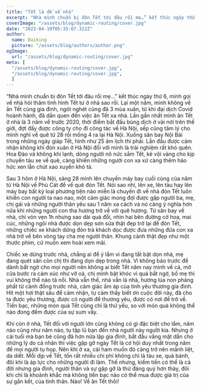 ```yaml
---
title: "Tết là để về nhà"
excerpt: "Nhà mình chuẩn bị đón Tết tới đâu rồi mẹ…” kết thúc ngày thứ 6, mình gọi về nhà hỏi thăm tình hình Tết tư ở nhà sao rồi. Lại một năm, mình không về ăn Tết cùng gia đình, ngót nghét cũng đã 3 mùa xuân, từ khi đại dịch Covid hoành hành, đã dần quen đến việc ăn Tết xa nhà. Lần gần nhất mình ăn Tết ở nhà là 3 năm về trước 2020, thời điểm bắt đầu bùng dịch ở vài nơi trên thế giới, đợt đấy được công ty cho đi công tác về Hà Nội, sếp cũng tâm lý cho mình nghỉ về quê từ 28 rồi mồng 4 ra lại Hà Nội."
coverImage: "/assets/blog/dynamic-routing/cover.jpg"
date: "2023-04-19T05:35:07.322Z"
author:
  name: Daiking
  picture: "/assets/blog/authors/author.png"
ogImage:
  url: "/assets/blog/dynamic-routing/cover.jpg"
meta: [
  "/assets/blog/dynamic-routing/cover.jpg", 
  "/assets/blog/dynamic-routing/cover.jpg",
  ]
---
```


“Nhà mình chuẩn bị đón Tết tới đâu rồi mẹ…” kết thúc ngày thứ 6, mình gọi về nhà hỏi thăm tình hình Tết tư ở nhà sao rồi. Lại một năm, mình không về ăn Tết cùng gia đình, ngót nghét cũng đã 3 mùa xuân, từ khi đại dịch Covid hoành hành, đã dần quen đến việc ăn Tết xa nhà. Lần gần nhất mình ăn Tết ở nhà là 3 năm về trước 2020, thời điểm bắt đầu bùng dịch ở vài nơi trên thế giới, đợt đấy được công ty cho đi công tác về Hà Nội, sếp cũng tâm lý cho mình nghỉ về quê từ 28 rồi mồng 4 ra lại Hà Nội. Xuống sân bay Nội Bài trong những ngày giáp Tết, hình như 25 âm lịch thì phải. Lần đầu được cảm nhận không khí đón xuân ở Hà Nội đối với mình là trải nghiệm rất khó quên. Hoa Đào và không khí lạnh, dòng người nô nức sắm Tết, kẻ vội vàng cho kịp chuyến tàu xe về quê, càng khiến những người con xa xứ càng thêm háo hức xen lẫn chút xao xuyến khó tả.

Sau 3 hôm ở Hà Nội, sáng 28 mình lên chuyến máy bay cuối cùng của năm từ Hà Nội về Phù Cát để về quê đón Tết. Nói sao nhỉ, lên xe, lên tàu hay lên máy bay bất kỳ loại phương tiện nào miễn là chuyến đi về nhà đón Tết luôn khiến con người ta nao nao, một cảm giác mong đợi được gặp người ba, mẹ, chị gái và những người thân yêu sau 1 năm xa cách và nó càng ý nghĩa hơn nữa khi những người con tha hương trở về với quê hương. Từ sân bay về nhà, chỉ vỏn vẹn 1h nhưng sao dài quá đỗi, nhìn hai bên đường cờ hoa, mai cúc, những ngôi nhà được dọn dẹp sơn sửa thật đẹp trở lại để đón Tết, những chiếc xe khách dừng đón trả khách dọc được đưa những đứa con xa nhà trở về bên vòng tay cha mẹ người thân. Khung cảnh thật đẹp như một thước phim, cứ muốn xem hoài xem mãi.

Chiếc xe dừng trước nhà, chẳng ai để ý lắm vì đang tất bật dọn nhà, mẹ đang quét sân còn chị thì đang dọn dẹp trong nhà. Vì không báo trước để dành bất ngờ cho mọi người nên không ai biết Tết năm nay mình về cả, mở cửa bước ra cảm xúc như vỡ oà, chị mình bật khóc vì quá bất ngờ, bố mẹ thì vui không thể nào tả nổi. Nhà vẫn thế, nhà vẫn là nhà, hương lúa non phảng phất từ cánh đồng trước nhà, cảm giác ấm áp của tình yêu thương gia đình. Hít một hơi thật sâu để cảm nhận, tự cảm thấy biết ơn cuộc đời này, đã cho ta được yêu thương, được có người để thương yêu, được có nơi để trở về. Tiền bạc, những món quà Tết cũng chỉ là thứ yếu, so với món quà không thể nào đong đếm được của sự sum vầy.

Khi còn ở nhà, Tết đối với người lớn cũng không có gì đặc biệt cho lắm, năm nào cũng như năm nào, tụ tập lũ bạn đến nhà người này người kia. Nhưng ở cái tuổi mà bạn bè cũng đã hơn nửa lập gia đình, bắt đầu vắng mặt dần cho những lý do cá nhân thì việc gặp gỡ ngày Tết là cơ hội duy nhất trong năm để mọi người tụ họp. Nên khi ở xa, cái ham muốn đó càng trở nên mãnh liệt, da diết. Mỗi dịp về Tết, tốn rất nhiều chi phí không chỉ là tàu xe, quà bánh, đôi khi là áp lực cho những người đi làm. Thế nhưng, kiếm tiền có thể là cả đời nhưng gia đình, người thân và sự gặp gỡ là thứ đáng quý hơn thảy, đôi khi chỉ là khoảnh khắc mà không tiền bạc nào có thể mua được giá trị của sự gắn kết, của tình thân. Nào! Về ăn Tết thôi!

